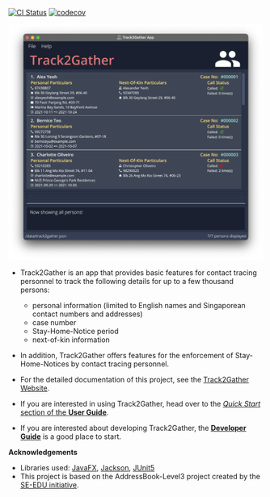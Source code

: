 [![CI Status](https://github.com/AY2122S1-CS2103-W14-2/tp/workflows/Java%20CI/badge.svg)](https://github.com/AY2122S1-CS2103-W14-2/tp/actions)
[![codecov](https://codecov.io/gh/AY2122S1-CS2103-W14-2/tp/branch/master/graph/badge.svg?token=WENQ6375WF)](https://codecov.io/gh/AY2122S1-CS2103-W14-2/tp)

![Ui](docs/images/Ui.png)

* Track2Gather is an app that provides basic features for contact tracing personnel to track the following details for
  up to a few thousand persons:
  * personal information (limited to English names and Singaporean contact numbers and addresses)
  * case number
  * Stay-Home-Notice period
  * next-of-kin information
  
* In addition, Track2Gather offers features for the enforcement of Stay-Home-Notices by contact tracing personnel.

* For the detailed documentation of this project, see the [Track2Gather Website](https://ay2122s1-cs2103-w14-2.github.io/tp/).
* If you are interested in using Track2Gather, head over to the [_Quick Start_ section of the **User Guide**](https://ay2122s1-cs2103-w14-2.github.io/tp/UserGuide.html#quick-start).
* If you are interested about developing Track2Gather, the [**Developer Guide**](https://ay2122s1-cs2103-w14-2.github.io/tp/DeveloperGuide.html) is a good place to start.


**Acknowledgements**

* Libraries used: [JavaFX](https://openjfx.io/), [Jackson](https://github.com/FasterXML/jackson), [JUnit5](https://github.com/junit-team/junit5)
* This project is based on the AddressBook-Level3 project created by the [SE-EDU initiative](https://se-education.org).
